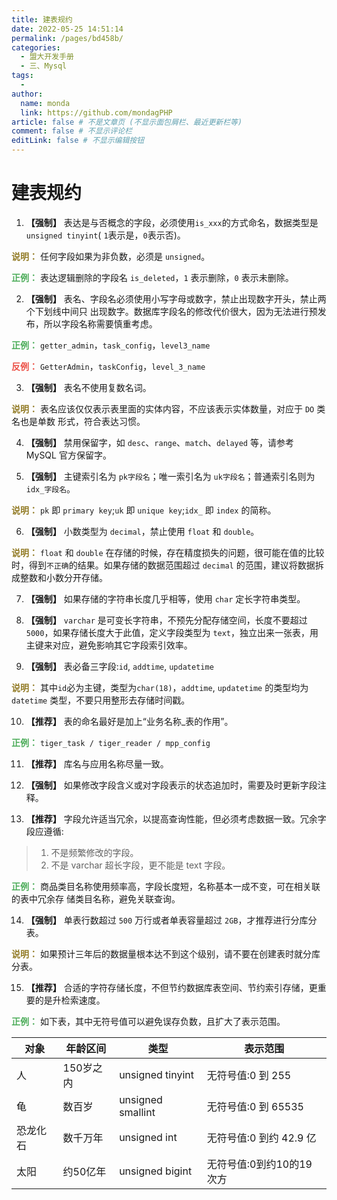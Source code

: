 ```yaml
---
title: 建表规约
date: 2022-05-25 14:51:14
permalink: /pages/bd458b/
categories:
  - 盟大开发手册
  - 三、Mysql
tags:
  - 
author: 
  name: monda
  link: https://github.com/mondagPHP
article: false # 不是文章页 (不显示面包屑栏、最近更新栏等)
comment: false # 不显示评论栏
editLink: false # 不显示编辑按钮
---
```

# 建表规约

1. **【强制】** 表达是与否概念的字段，必须使用`is_xxx`的方式命名，数据类型是`unsigned tinyint`( `1`表示是，`0`表示否)。

**<font color='#937c27'>说明：</font>** 任何字段如果为非负数，必须是 `unsigned`。

**<font color='#4ead5b'>正例：</font>** 表达逻辑删除的字段名 `is_deleted`，`1` 表示删除，`0` 表示未删除。

2. **【强制】** 表名、字段名必须使用小写字母或数字，禁止出现数字开头，禁止两个下划线中间只 出现数字。数据库字段名的修改代价很大，因为无法进行预发布，所以字段名称需要慎重考虑。

**<font color='#4ead5b'>正例：</font>** `getter_admin`，`task_config`，`level3_name`

**<font color='#ec5248'>反例：</font>** `GetterAdmin`，`taskConfig`，`level_3_name`

3. **【强制】** 表名不使用复数名词。

**<font color='#937c27'>说明：</font>** 表名应该仅仅表示表里面的实体内容，不应该表示实体数量，对应于 `DO` 类名也是单数 形式，符合表达习惯。

4. **【强制】** 禁用保留字，如 `desc`、`range`、`match`、`delayed` 等，请参考 MySQL 官方保留字。

5. **【强制】** 主键索引名为 `pk字段名`；唯一索引名为 `uk字段名`；普通索引名则为 `idx_字段名`。

**<font color='#937c27'>说明：</font>** `pk` 即 `primary key`;`uk` 即 `unique key`;`idx_` 即 `index` 的简称。

6. **【强制】** 小数类型为 `decimal`，禁止使用 `float` 和 `double`。

**<font color='#937c27'>说明：</font>** `float` 和 `double` 在存储的时候，存在精度损失的问题，很可能在值的比较时，得到`不正确`的结果。如果存储的数据范围超过 `decimal` 的范围，建议将数据拆成整数和小数分开存储。

7. **【强制】** 如果存储的字符串长度几乎相等，使用 `char` 定长字符串类型。

8. **【强制】** `varchar` 是可变长字符串，不预先分配存储空间，长度不要超过 `5000`，如果存储长度大于此值，定义字段类型为 `text`，独立出来一张表，用主键来对应，避免影响其它字段索引效率。

9. **【强制】** 表必备三字段:`id`, `addtime`, `updatetime`

**<font color='#937c27'>说明：</font>** 其中`id`必为主键，类型为`char(18)`，`addtime`, `updatetime` 的类型均为 `datetime` 类型，不要只用整形去存储时间戳。

10. **【推荐】** 表的命名最好是加上“业务名称_表的作用”。

**<font color='#4ead5b'>正例：</font>** `tiger_task / tiger_reader / mpp_config`

11. **【推荐】** 库名与应用名称尽量一致。

12. **【强制】** 如果修改字段含义或对字段表示的状态追加时，需要及时更新字段注释。

13. **【推荐】** 字段允许适当冗余，以提高查询性能，但必须考虑数据一致。冗余字段应遵循:

> 1) 不是频繁修改的字段。
> 2) 不是 varchar 超长字段，更不能是 text 字段。

**<font color='#4ead5b'>正例：</font>** 商品类目名称使用频率高，字段长度短，名称基本一成不变，可在相关联的表中冗余存 储类目名称，避免关联查询。

14. **【强制】** 单表行数超过 `500` 万行或者单表容量超过 `2GB`，才推荐进行分库分表。

**<font color='#937c27'>说明：</font>** 如果预计三年后的数据量根本达不到这个级别，请不要在创建表时就分库分表。

15. **【推荐】** 合适的字符存储长度，不但节约数据库表空间、节约索引存储，更重要的是升检索速度。

**<font color='#4ead5b'>正例：</font>** 如下表，其中无符号值可以避免误存负数，且扩大了表示范围。

| 对象 | 年龄区间 | 类型 | 表示范围 |
| --- | ------ | --- | ---- |
| 人 | 150岁之内 | unsigned tinyint | 无符号值:0 到 255 |
| 龟 | 数百岁 | unsigned smallint | 无符号值:0 到 65535 |
| 恐龙化石 | 数千万年 | unsigned int | 无符号值:0 到约 42.9 亿 |
| 太阳 | 约50亿年 | unsigned bigint | 无符号值:0到约10的19次方 |
